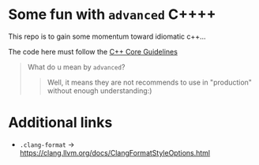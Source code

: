 # Some fun with `advanced` C++++

This repo is to gain some momentum toward idiomatic c++...

The code here must follow the [C++ Core Guidelines](https://github.com/isocpp/CppCoreGuidelines)

> What do u mean by `advanced`? 
> > Well, it means they are not recommends to use in "production" without enough understanding:)

# Additional links

* `.clang-format` -> https://clang.llvm.org/docs/ClangFormatStyleOptions.html